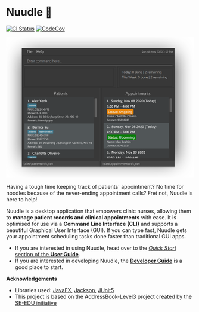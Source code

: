 # Nuudle :ramen:

[![CI Status](https://github.com/AY2021S1-CS2103T-T12-4/tp/workflows/Java%20CI/badge.svg)](https://github.com/AY2021S1-CS2103T-T12-4/tp/actions)
[![CodeCov](https://codecov.io/gh/AY2021S1-CS2103T-T12-4/tp/branch/master/graph/badge.svg)](https://codecov.io/gh/AY2021S1-CS2103T-T12-4/tp)

![Ui](docs/images/Ui.png)

Having a tough time keeping track of patients' appointment? No time for noodles because of the never-ending appointment calls?
Fret not, Nuudle is here to help!

Nuudle is a desktop application that empowers clinic nurses, allowing them to **manage patient records and clinical appointments** with ease.
It is optimised for use via a **Command Line Interface (CLI)** and supports a beautiful Graphical User Interface (GUI).
If you can type fast, Nuudle gets your appointment scheduling tasks done faster than traditional GUI apps.

* If you are interested in using Nuudle, head over to the [_Quick Start_ section of the **User Guide**](https://ay2021s1-cs2103t-t12-4.github.io/tp/UserGuide.html#quick-start).
* If you are interested in developing Nuudle, the [**Developer Guide**](https://ay2021s1-cs2103t-t12-4.github.io/tp/DeveloperGuide.html) is a good place to start.


**Acknowledgements**

* Libraries used: [JavaFX](https://openjfx.io/), [Jackson](https://github.com/FasterXML/jackson), [JUnit5](https://github.com/junit-team/junit5)
* This project is based on the AddressBook-Level3 project created by the [SE-EDU initiative](https://se-education.org)
